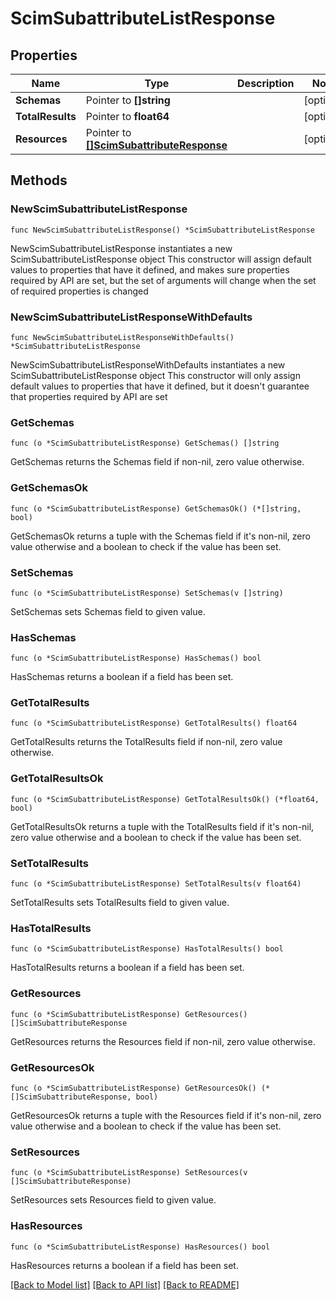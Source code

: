 # ScimSubattributeListResponse

## Properties

Name | Type | Description | Notes
------------ | ------------- | ------------- | -------------
**Schemas** | Pointer to **[]string** |  | [optional] 
**TotalResults** | Pointer to **float64** |  | [optional] 
**Resources** | Pointer to [**[]ScimSubattributeResponse**](ScimSubattributeResponse.md) |  | [optional] 

## Methods

### NewScimSubattributeListResponse

`func NewScimSubattributeListResponse() *ScimSubattributeListResponse`

NewScimSubattributeListResponse instantiates a new ScimSubattributeListResponse object
This constructor will assign default values to properties that have it defined,
and makes sure properties required by API are set, but the set of arguments
will change when the set of required properties is changed

### NewScimSubattributeListResponseWithDefaults

`func NewScimSubattributeListResponseWithDefaults() *ScimSubattributeListResponse`

NewScimSubattributeListResponseWithDefaults instantiates a new ScimSubattributeListResponse object
This constructor will only assign default values to properties that have it defined,
but it doesn't guarantee that properties required by API are set

### GetSchemas

`func (o *ScimSubattributeListResponse) GetSchemas() []string`

GetSchemas returns the Schemas field if non-nil, zero value otherwise.

### GetSchemasOk

`func (o *ScimSubattributeListResponse) GetSchemasOk() (*[]string, bool)`

GetSchemasOk returns a tuple with the Schemas field if it's non-nil, zero value otherwise
and a boolean to check if the value has been set.

### SetSchemas

`func (o *ScimSubattributeListResponse) SetSchemas(v []string)`

SetSchemas sets Schemas field to given value.

### HasSchemas

`func (o *ScimSubattributeListResponse) HasSchemas() bool`

HasSchemas returns a boolean if a field has been set.

### GetTotalResults

`func (o *ScimSubattributeListResponse) GetTotalResults() float64`

GetTotalResults returns the TotalResults field if non-nil, zero value otherwise.

### GetTotalResultsOk

`func (o *ScimSubattributeListResponse) GetTotalResultsOk() (*float64, bool)`

GetTotalResultsOk returns a tuple with the TotalResults field if it's non-nil, zero value otherwise
and a boolean to check if the value has been set.

### SetTotalResults

`func (o *ScimSubattributeListResponse) SetTotalResults(v float64)`

SetTotalResults sets TotalResults field to given value.

### HasTotalResults

`func (o *ScimSubattributeListResponse) HasTotalResults() bool`

HasTotalResults returns a boolean if a field has been set.

### GetResources

`func (o *ScimSubattributeListResponse) GetResources() []ScimSubattributeResponse`

GetResources returns the Resources field if non-nil, zero value otherwise.

### GetResourcesOk

`func (o *ScimSubattributeListResponse) GetResourcesOk() (*[]ScimSubattributeResponse, bool)`

GetResourcesOk returns a tuple with the Resources field if it's non-nil, zero value otherwise
and a boolean to check if the value has been set.

### SetResources

`func (o *ScimSubattributeListResponse) SetResources(v []ScimSubattributeResponse)`

SetResources sets Resources field to given value.

### HasResources

`func (o *ScimSubattributeListResponse) HasResources() bool`

HasResources returns a boolean if a field has been set.


[[Back to Model list]](../README.md#documentation-for-models) [[Back to API list]](../README.md#documentation-for-api-endpoints) [[Back to README]](../README.md)


